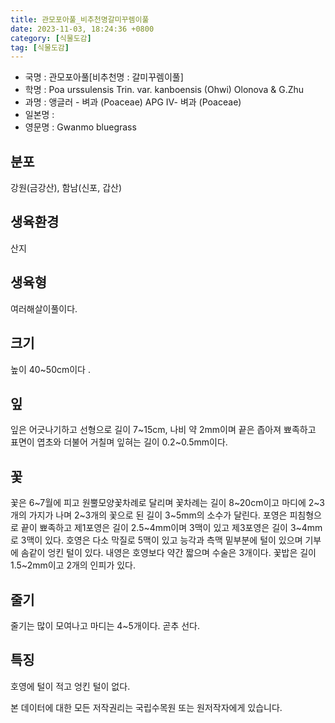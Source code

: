 ```yaml
---
title: 관모포아풀_비추천명갈미꾸렘이풀
date: 2023-11-03, 18:24:36 +0800
category: [식물도감]
tag: [식물도감]
---
```




- 국명 : 관모포아풀[비추천명 : 갈미꾸렘이풀]
- 학명 : Poa urssulensis Trin. var. kanboensis (Ohwi) Olonova & G.Zhu
- 과명 : 앵글러 - 벼과 (Poaceae) APG Ⅳ- 벼과 (Poaceae)
- 일본명 : 
- 영문명 : Gwanmo bluegrass


## 분포
강원(금강산), 함남(신포, 갑산)
## 생육환경
산지
## 생육형
여러해살이풀이다.
## 크기
높이 40~50cm이다 .
## 잎
잎은 어긋나기하고 선형으로 길이 7~15cm, 나비 약 2mm이며 끝은 좁아져 뾰족하고 표면이 엽초와 더불어 거칠며 잎혀는 길이 0.2~0.5mm이다.
## 꽃
꽃은 6~7월에 피고 원뿔모양꽃차례로 달리며 꽃차례는 길이 8~20cm이고 마디에 2~3개의 가지가 나며 2~3개의 꽃으로 된 길이 3~5mm의 소수가 달린다. 포영은 피침형으로 끝이 뾰족하고 제1포영은 길이 2.5~4mm이며 3맥이 있고 제3포영은 길이 3~4mm로 3맥이 있다. 호영은 다소 막질로 5맥이 있고 능각과 측맥 밑부분에 털이 있으며 기부에 솜같이 엉킨 털이 있다. 내영은 호영보다 약간 짧으며 수술은 3개이다. 꽃밥은 길이 1.5~2mm이고 2개의 인피가 있다.
## 줄기
줄기는 많이 모여나고 마디는 4~5개이다. 곧추 선다.
## 특징
호영에 털이 적고 엉킨 털이 없다.






본 데이터에 대한 모든 저작권리는 국립수목원 또는 원저작자에게 있습니다.
